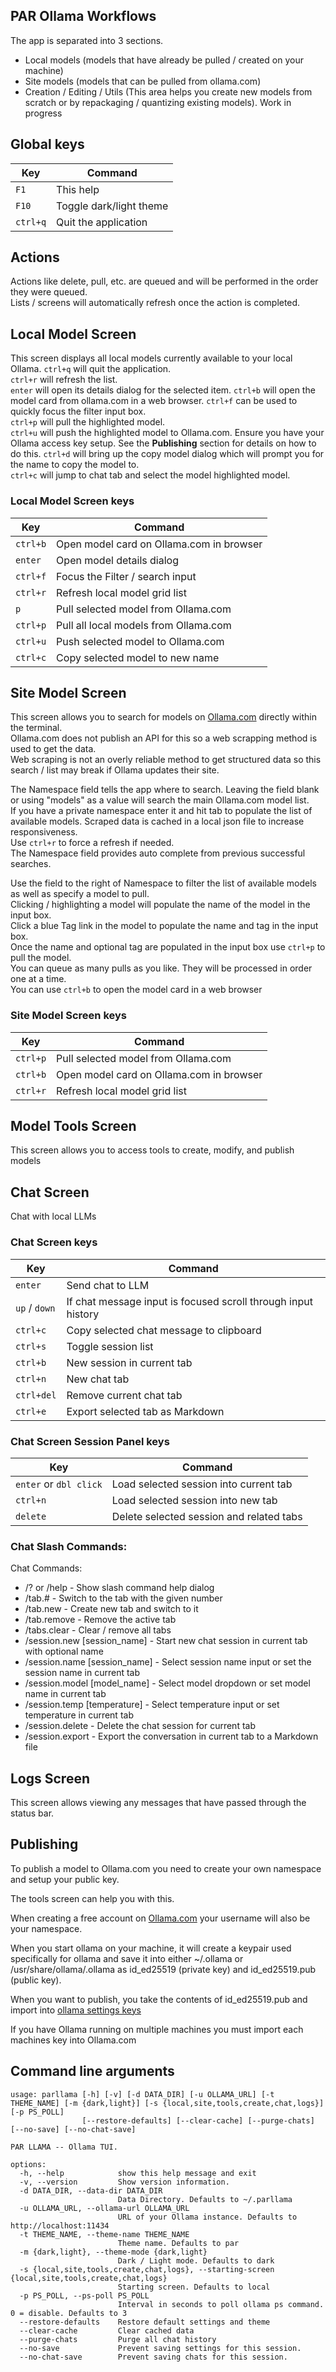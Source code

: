 ## PAR Ollama Workflows
The app is separated into 3 sections.  
* Local models (models that have already be pulled / created on your machine)
* Site models (models that can be pulled from ollama.com)
* Creation / Editing / Utils (This area helps you create new models from scratch or by repackaging / quantizing existing models). Work in progress


## Global keys
| Key      | Command                 |
|----------|-------------------------|
| `F1`     | This help               |
| `F10`    | Toggle dark/light theme |
| `ctrl+q` | Quit the application    |


## Actions
Actions like delete, pull, etc. are queued and will be performed in the order they were queued.  
Lists / screens will automatically refresh once the action is completed.

## Local Model Screen
This screen displays all local models currently available to your local Ollama.
`ctrl+q` will quit the application.  
`ctrl+r` will refresh the list.  
`enter` will open its details dialog for the selected item.
`ctrl+b` will open the model card from ollama.com in a web browser.
`ctrl+f` can be used to quickly focus the filter input box.  
`ctrl+p` will pull the highlighted model.  
`ctrl+u` will push the highlighted model to Ollama.com. Ensure you have your Ollama access key setup. See the **Publishing** section for details on how to do this.
`ctrl+d` will bring up the copy model dialog which will prompt you for the name to copy the model to.  
`ctrl+c` will jump to chat tab and select the model highlighted model.  

### Local Model Screen keys

| Key      | Command                                  |
|----------|------------------------------------------|
| `ctrl+b` | Open model card on Ollama.com in browser |
| `enter`  | Open model details dialog                |
| `ctrl+f` | Focus the Filter / search input          |
| `ctrl+r` | Refresh local model grid list            |
| `p`      | Pull selected model from Ollama.com      |
| `ctrl+p` | Pull all local models from Ollama.com    |
| `ctrl+u` | Push selected model to Ollama.com        |
| `ctrl+c` | Copy selected model to new name          |


## Site Model Screen
This screen allows you to search for models on [Ollama.com](https://ollama.com/library?sort=popular) directly within the terminal.  
Ollama.com does not publish an API for this so a web scrapping method is used to get the data.  
Web scraping is not an overly reliable method to get structured data so this search / list may break if Ollama updates their site.  

The Namespace field tells the app where to search. Leaving the field blank or using "models" as a value will search the main Ollama.com model list.  
If you have a private namespace enter it and hit tab to populate the list of available models.
Scraped data is cached in a local json file to increase responsiveness.  
Use `ctrl+r` to force a refresh if needed.  
The Namespace field provides auto complete from previous successful searches.  

Use the field to the right of Namespace to filter the list of available models as well as specify a model to pull.  
Clicking / highlighting a model will populate the name of the model in the input box.  
Click a blue Tag link in the model to populate the name and tag in the input box.  
Once the name and optional tag are populated in the input box use `ctrl+p` to pull the model.  
You can queue as many pulls as you like. They will be processed in order one at a time.  
You can use `ctrl+b` to open the model card in a web browser


### Site Model Screen keys

| Key      | Command                                  |
|----------|------------------------------------------|
| `ctrl+p` | Pull selected model from Ollama.com      |
| `ctrl+b` | Open model card on Ollama.com in browser |
| `ctrl+r` | Refresh local model grid list            |


## Model Tools Screen
This screen allows you to access tools to create, modify, and publish models  

## Chat Screen
Chat with local LLMs  

### Chat Screen keys

| Key           | Command                                                       |
|---------------|---------------------------------------------------------------|
| `enter`       | Send chat to LLM                                              |
| `up` / `down` | If chat message input is focused scroll through input history |
| `ctrl+c`      | Copy selected chat message to clipboard                       |
| `ctrl+s`      | Toggle session list                                           |
| `ctrl+b`      | New session in current tab                                    |
| `ctrl+n`      | New chat tab                                                  |
| `ctrl+del`    | Remove current chat tab                                       |
| `ctrl+e`      | Export selected tab as Markdown                               |

### Chat Screen Session Panel keys

| Key                     | Command                                  |
|-------------------------|------------------------------------------|
| `enter` or `dbl click`  | Load selected session into current tab   |
| `ctrl+n`                | Load selected session into new tab       |
| `delete`                | Delete selected session and related tabs |


### Chat Slash Commands:
Chat Commands:
* /? or /help - Show slash command help dialog
* /tab.# - Switch to the tab with the given number
* /tab.new - Create new tab and switch to it
* /tab.remove - Remove the active tab
* /tabs.clear - Clear / remove all tabs
* /session.new [session_name] - Start new chat session in current tab with optional name
* /session.name [session_name] - Select session name input or set the session name in current tab
* /session.model [model_name] - Select model dropdown or set model name in current tab
* /session.temp [temperature] - Select temperature input or set temperature in current tab
* /session.delete - Delete the chat session for current tab
* /session.export - Export the conversation in current tab to a Markdown file

## Logs Screen
This screen allows viewing any messages that have passed through the status bar.

## Publishing

To publish a model to Ollama.com you need to create your own namespace and setup your public key.

The tools screen can help you with this.  

When creating a free account on [Ollama.com](https://ollama.com/signup) your username will also be your namespace.  

When you start ollama on your machine, it will create a keypair used specifically for ollama and save it into either
~/.ollama or /usr/share/ollama/.ollama as id_ed25519 (private key) and id_ed25519.pub (public key).

When you want to publish, you take the contents of id_ed25519.pub and import into [ollama settings keys](https://ollama.com/settings/keys)

If you have Ollama running on multiple machines you must import each machines key into Ollama.com

## Command line arguments
```
usage: parllama [-h] [-v] [-d DATA_DIR] [-u OLLAMA_URL] [-t THEME_NAME] [-m {dark,light}] [-s {local,site,tools,create,chat,logs}] [-p PS_POLL]
                [--restore-defaults] [--clear-cache] [--purge-chats] [--no-save] [--no-chat-save]

PAR LLAMA -- Ollama TUI.

options:
  -h, --help            show this help message and exit
  -v, --version         Show version information.
  -d DATA_DIR, --data-dir DATA_DIR
                        Data Directory. Defaults to ~/.parllama
  -u OLLAMA_URL, --ollama-url OLLAMA_URL
                        URL of your Ollama instance. Defaults to http://localhost:11434
  -t THEME_NAME, --theme-name THEME_NAME
                        Theme name. Defaults to par
  -m {dark,light}, --theme-mode {dark,light}
                        Dark / Light mode. Defaults to dark
  -s {local,site,tools,create,chat,logs}, --starting-screen {local,site,tools,create,chat,logs}
                        Starting screen. Defaults to local
  -p PS_POLL, --ps-poll PS_POLL
                        Interval in seconds to poll ollama ps command. 0 = disable. Defaults to 3
  --restore-defaults    Restore default settings and theme
  --clear-cache         Clear cached data
  --purge-chats         Purge all chat history
  --no-save             Prevent saving settings for this session.
  --no-chat-save        Prevent saving chats for this session.
```
